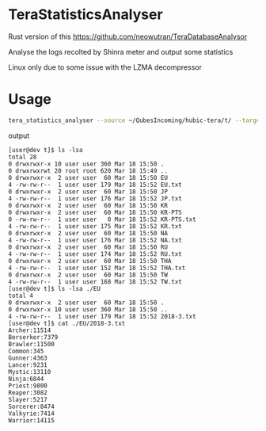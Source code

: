 # TeraStatisticsAnalyser

Rust version of this https://github.com/neowutran/TeraDatabaseAnalysor 

Analyse the logs recolted by Shinra meter and output some statistics

Linux only due to some issue with the LZMA decompressor

# Usage
```sh
tera_statistics_analyser --source ~/QubesIncoming/hubic-tera/t/ --target /tmp/t/
```
output 
```
[user@dev t]$ ls -lsa
total 28
0 drwxrwxr-x 10 user user 360 Mar 18 15:50 .
0 drwxrwxrwt 20 root root 620 Mar 18 15:49 ..
0 drwxrwxr-x  2 user user  60 Mar 18 15:50 EU
4 -rw-rw-r--  1 user user 179 Mar 18 15:52 EU.txt
0 drwxrwxr-x  2 user user  60 Mar 18 15:50 JP
4 -rw-rw-r--  1 user user 176 Mar 18 15:52 JP.txt
0 drwxrwxr-x  2 user user  60 Mar 18 15:50 KR
0 drwxrwxr-x  2 user user  60 Mar 18 15:50 KR-PTS
0 -rw-rw-r--  1 user user   0 Mar 18 15:52 KR-PTS.txt
4 -rw-rw-r--  1 user user 175 Mar 18 15:52 KR.txt
0 drwxrwxr-x  2 user user  60 Mar 18 15:50 NA
4 -rw-rw-r--  1 user user 176 Mar 18 15:52 NA.txt
0 drwxrwxr-x  2 user user  60 Mar 18 15:50 RU
4 -rw-rw-r--  1 user user 174 Mar 18 15:52 RU.txt
0 drwxrwxr-x  2 user user  60 Mar 18 15:50 THA
4 -rw-rw-r--  1 user user 152 Mar 18 15:52 THA.txt
0 drwxrwxr-x  2 user user  60 Mar 18 15:50 TW
4 -rw-rw-r--  1 user user 168 Mar 18 15:52 TW.txt
[user@dev t]$ ls -lsa ./EU
total 4
0 drwxrwxr-x  2 user user  60 Mar 18 15:50 .
0 drwxrwxr-x 10 user user 360 Mar 18 15:50 ..
4 -rw-rw-r--  1 user user 179 Mar 18 15:52 2018-3.txt
[user@dev t]$ cat ./EU/2018-3.txt 
Archer:11514
Berserker:7379
Brawler:11500
Common:345
Gunner:4363
Lancer:9231
Mystic:13110
Ninja:6844
Priest:9800
Reaper:3082
Slayer:5217
Sorcerer:8474
Valkyrie:7414
Warrior:14115
```
